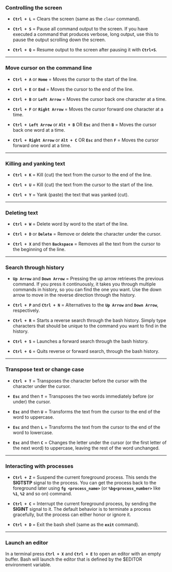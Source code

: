 ### Controlling the screen

- **`Ctrl + L`** = Clears the screen (same as the `clear` command).

- **`Ctrl + S`** = Pause all command output to the screen. If you have executed a command that produces verbose, long output, use this to pause the output scrolling down the screen.

- **`Ctrl + Q`** =     Resume output to the screen after pausing it with **`Ctrl+S`**.

---

### Move cursor on the command line

- **`Ctrl + A`** or **`Home`** = Moves the cursor to the start of the line.

- **`Ctrl + E`** or **`End`** = Moves the cursor to the end of the line.

- **`Ctrl + B`** or **`Left Arrow`** = Moves the cursor back one character at a time.

- **`Ctrl + F`** or **`Right Arrow`**  = Moves the cursor forward one character at a time.

- **`Ctrl + Left Arrow`** or **`Alt + B`** OR **`Esc`** and then **`B`** = Moves the cursor back one word at a time.

- **`Ctrl + Right Arrow`** or **`Alt + C`** OR **`Esc`** and then **`F`** = Moves the cursor forward one word at a time.

---

### Killing and yanking text

- **`Ctrl + K`** = Kill (cut) the text from the cursor to the end of the line.

- **`Ctrl + U`** = Kill (cut) the text from the cursor to the start of the line.

- **`Ctrl + Y`** = Yank (paste) the text that was yanked (cut).

---

### Deleting text

- **`Ctrl + W`** = Delete word by word to the start of the line.

- **`Ctrl + D`** or **`Delete`** = Remove or delete the character under the cursor.

- **`Ctrl + X`** and then **`Backspace`** = Removes all the text from the cursor to the beginning of the line.

---

### Search through history

- **`Up Arrow`** and **`Down Arrow`** = Pressing the up arrow retrieves the previous command. If you press it continuously, it takes you through multiple commands in history, so you can find the one you want. Use the down arrow to move in the reverse direction through the history.

- **`Ctrl + P`** and **`Ctrl + N`** = Alternatives to the **`Up Arrow`** and **`Down Arrow`**, respectively.

- **`Ctrl + R`** = Starts a reverse search through the bash history. Simply type characters that should be unique to the command you want to find in the history.

- **`Ctrl + S`** = Launches a forward search through the bash history.

- **`Ctrl + G`** = Quits reverse or forward search, through the bash history.

---

### Transpose text or change case

- **`Ctrl + T`** = Transposes the character before the cursor with the character under the cursor.

- **`Esc`** and then **`T`** = Transposes the two words immediately before (or under) the cursor.

- **`Esc`** and then **`U`** = Transforms the text from the cursor to the end of the word to uppercase.

- **`Esc`** and then **`L`** = Transforms the text from the cursor to the end of the word to lowercase.

- **`Esc`** and then **`C`** = Changes the letter under the cursor (or the first letter of the next word) to uppercase, leaving the rest of the word unchanged.

---

### Interacting with processes

- **`Ctrl + Z`** = Suspend the current foreground process. This sends the **SIGTSTP** signal to the process. You can get the process back to the foreground later using **`fg <process_name>`** (or **`%bg<process_number>`** like **`%1`**, **`%2`** and so on) command.

- **`Ctrl + C`** = Interrupt the current foreground process, by sending the **SIGINT** signal to it. The default behavior is to terminate a process gracefully, but the process can either honor or ignore it.

- **`Ctrl + D`** = Exit the bash shell (same as the **`exit`** command).

---

### Launch an editor

In a terminal press **`Ctrl + X`** and **`Ctrl + E`** to open an editor with an empty buffer. Bash will launch the editor that is defined by the $EDITOR environment variable.
